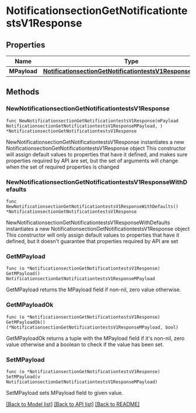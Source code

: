 # NotificationsectionGetNotificationtestsV1Response

## Properties

Name | Type | Description | Notes
------------ | ------------- | ------------- | -------------
**MPayload** | [**NotificationsectionGetNotificationtestsV1ResponseMPayload**](NotificationsectionGetNotificationtestsV1ResponseMPayload.md) |  | 

## Methods

### NewNotificationsectionGetNotificationtestsV1Response

`func NewNotificationsectionGetNotificationtestsV1Response(mPayload NotificationsectionGetNotificationtestsV1ResponseMPayload, ) *NotificationsectionGetNotificationtestsV1Response`

NewNotificationsectionGetNotificationtestsV1Response instantiates a new NotificationsectionGetNotificationtestsV1Response object
This constructor will assign default values to properties that have it defined,
and makes sure properties required by API are set, but the set of arguments
will change when the set of required properties is changed

### NewNotificationsectionGetNotificationtestsV1ResponseWithDefaults

`func NewNotificationsectionGetNotificationtestsV1ResponseWithDefaults() *NotificationsectionGetNotificationtestsV1Response`

NewNotificationsectionGetNotificationtestsV1ResponseWithDefaults instantiates a new NotificationsectionGetNotificationtestsV1Response object
This constructor will only assign default values to properties that have it defined,
but it doesn't guarantee that properties required by API are set

### GetMPayload

`func (o *NotificationsectionGetNotificationtestsV1Response) GetMPayload() NotificationsectionGetNotificationtestsV1ResponseMPayload`

GetMPayload returns the MPayload field if non-nil, zero value otherwise.

### GetMPayloadOk

`func (o *NotificationsectionGetNotificationtestsV1Response) GetMPayloadOk() (*NotificationsectionGetNotificationtestsV1ResponseMPayload, bool)`

GetMPayloadOk returns a tuple with the MPayload field if it's non-nil, zero value otherwise
and a boolean to check if the value has been set.

### SetMPayload

`func (o *NotificationsectionGetNotificationtestsV1Response) SetMPayload(v NotificationsectionGetNotificationtestsV1ResponseMPayload)`

SetMPayload sets MPayload field to given value.



[[Back to Model list]](../README.md#documentation-for-models) [[Back to API list]](../README.md#documentation-for-api-endpoints) [[Back to README]](../README.md)


